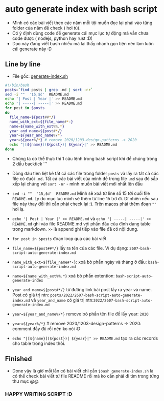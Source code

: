 # auto generate index with bash script

- Mình có các bài viết theo các năm mỗi tội muốn đọc lại phải vào từng folder của năm để check ( hơi tù).
- Có ý định dùng code để generate cái mục lục tự động mà vẫn chưa code được ( nodejs, python hay rust :D)
- Dạo này đang viết bash nhiều mà lại thấy nhanh gọn tiện nên làm luôn cái generate này :D

## Line by line

- File gốc: [generate-index.sh](../../generate-index.sh)

```sh
#!/bin/bash
posts=`find posts | grep .md | sort -nr`
sed -i ""  '15,$d'  README.md
echo '| Post | Year |' >> README.md
echo '| -----| -----|' >> README.md
for post in $posts
do
  file_name=${post##*/}
  name_with_ext=${file_name#*-}
  name=${name_with_ext%%.*}
  year_and_name=${post#*/}
  year=${year_and_name%/*}
  year=${year%/*} # remove 2020/1203-design-patterns -> 2020
  echo "|[${name}](${post})| ${year}|" >> README.md
done
```

- Chúng ta có thể thực thi 1 câu lệnh trong bash script khi để chúng trong 2 dấu backtick '`'
- Dòng đâu tiên liệt kê tất cả các file trong folder `posts` và lấy ra tất cả các file có đuôi `.md`. Tất cả các bài viết của mình để trong file `.md` sau đó sắp xếp lại chúng với `sort -nr` - mình muốn bài viết mới nhất lên đầu
- `sed -i ""  '15,$d'  README.md` Mình sẽ xoá từ line số 15 tới cuối file `README.md`. Lý do mục lục mình sẽ thêm từ line 15 trở đi. Dĩ nhiên nếu sau file này thay đổi thì cần phải check lại :). Trên [macos](https://www.markhneedham.com/blog/2011/01/14/sed-sed-1-invalid-command-code-r-on-mac-os-x/) phải thêm đoạn `""` hơi lạ.

- `echo '| Post | Year |' >> README.md` và `echo '| -----| -----|' >> README.md` ghi vào file README.md với phần đầu của định dạng table trong markdown. `>>` là append ghi tiếp vào file đã có nội dung.

- `for post in $posts` đoạn loop qua các bài viết

- `file_name=${post##*/}` lấy ra tên của các file. Ví dụ dạng: `2607-bash-script-auto-generate-index.md`

- `name_with_ext=${file_name#*-}`: xoá bỏ phần ngày và tháng ở đầu: `bash-script-auto-generate-index.md`

- `name=${name_with_ext%%.*}` xoá bỏ phần extention: `bash-script-auto-generate-index`

- `year_and_name=${post#*/}` từ đường link bài post lấy ra year và name. Post có giá trị ntn: `posts/2022/2607-bash-script-auto-generate-index.md` và `year_and_name` có giá trị ntn:`2022/2607-bash-script-auto-generate-index.md`

- `year=${year_and_name%/*}` remove bỏ phần tên file để lấy year: `2020`

- `year=${year%/*}` # remove 2020/1203-design-patterns -> 2020: comment đầy đủ rồi nên ko nói :D 

- `echo "|[${name}](${post})| ${year}|" >> README.md` tạo ra các records cho table trong index thôi.

## Finished

- Done vậy là giờ mỗi lần có bài viết chỉ cần `$bash generate-index.sh` là có thể check bài viết từ file README rồi mà ko cần phải đi tìm trong từng thư mục @@.


### HAPPY WRITING SCRIPT :D